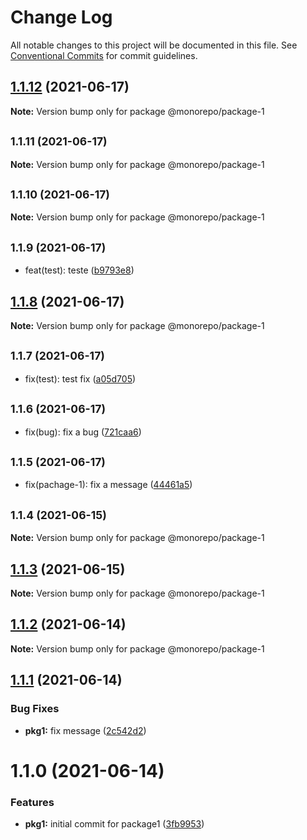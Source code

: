 # Change Log

All notable changes to this project will be documented in this file.
See [Conventional Commits](https://conventionalcommits.org) for commit guidelines.

## [1.1.12](https://github.com/diegomarcelino92/monorepo/compare/@monorepo/package-1@1.1.11...@monorepo/package-1@1.1.12) (2021-06-17)

**Note:** Version bump only for package @monorepo/package-1





## <small>1.1.11 (2021-06-17)</small>

**Note:** Version bump only for package @monorepo/package-1





## <small>1.1.10 (2021-06-17)</small>

**Note:** Version bump only for package @monorepo/package-1





## <small>1.1.9 (2021-06-17)</small>

* feat(test): teste ([b9793e8](https://github.com/diegomarcelino92/monorepo/commit/b9793e8))





## [1.1.8](https://github.com/diegomarcelino92/monorepo/compare/@monorepo/package-1@1.1.7...@monorepo/package-1@1.1.8) (2021-06-17)

**Note:** Version bump only for package @monorepo/package-1





## <small>1.1.7 (2021-06-17)</small>

* fix(test): test fix ([a05d705](https://github.com/diegomarcelino92/monorepo/commit/a05d705))





## <small>1.1.6 (2021-06-17)</small>

* fix(bug): fix a bug ([721caa6](https://github.com/diegomarcelino92/monorepo/commit/721caa6))





## <small>1.1.5 (2021-06-17)</small>

* fix(pachage-1): fix a message ([44461a5](https://github.com/diegomarcelino92/monorepo/commit/44461a5))





## <small>1.1.4 (2021-06-15)</small>

**Note:** Version bump only for package @monorepo/package-1





## [1.1.3](https://github.com/diegomarcelino92/monorepo/compare/@monorepo/package-1@1.1.2...@monorepo/package-1@1.1.3) (2021-06-15)

**Note:** Version bump only for package @monorepo/package-1





## [1.1.2](https://github.com/diegomarcelino92/monorepo/compare/@monorepo/package-1@1.1.1...@monorepo/package-1@1.1.2) (2021-06-14)

**Note:** Version bump only for package @monorepo/package-1





## [1.1.1](https://github.com/diegomarcelino92/monorepo/compare/@monorepo/package-1@1.1.0...@monorepo/package-1@1.1.1) (2021-06-14)


### Bug Fixes

* **pkg1:** fix message ([2c542d2](https://github.com/diegomarcelino92/monorepo/commit/2c542d23493c66915b4cfe4c874ece5b91850d4b))





# 1.1.0 (2021-06-14)


### Features

* **pkg1:** initial commit for package1 ([3fb9953](https://github.com/diegomarcelino92/monorepo/commit/3fb9953f7cecdff89a1f03250fb5fbd8236db08e))
